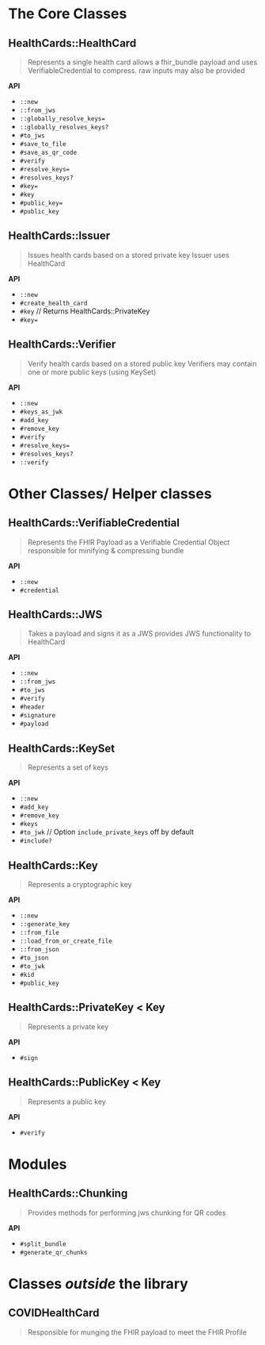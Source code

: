 # The Core Classes

## HealthCards::HealthCard
> Represents a single health card
> allows a fhir_bundle payload and uses VerifiableCredential to compress. raw inputs may also be provided

**API**
- `::new`
- `::from_jws`
- `::globally_resolve_keys=`
- `::globally_resolves_keys?`
- `#to_jws`
- `#save_to_file`
- `#save_as_qr_code`
- `#verify`
- `#resolve_keys=`
- `#resolves_keys?`
- `#key=`
- `#key`
- `#public_key=`
- `#public_key`

## HealthCards::Issuer
> Issues health cards based on a stored private key
> Issuer uses HealthCard

**API**
- `::new`
- `#create_health_card`
- `#key` // Returns HealthCards::PrivateKey
- `#key=`

## HealthCards::Verifier
> Verify health cards based on a stored public key
> Verifiers may contain one or more public keys (using KeySet)

**API**
- `::new`
- `#keys_as_jwk`
- `#add_key`
- `#remove_key`
- `#verify`
- `#resolve_keys=`
- `#resolves_keys?`
- `::verify`


# Other Classes/ Helper classes

## HealthCards::VerifiableCredential
> Represents the FHIR Payload as a Verifiable Credential Object responsible
> for minifying & compressing bundle

**API**
- `::new`
- `#credential`


## HealthCards::JWS
> Takes a payload and signs it as a JWS provides JWS functionality to HealthCard

**API**
- `::new`
- `::from_jws`
- `#to_jws`
- `#verify`
- `#header`
- `#signature`
- `#payload`

## HealthCards::KeySet
> Represents a set of keys

**API**
- `::new`
- `#add_key`
- `#remove_key`
- `#keys`
- `#to_jwk` // Option `include_private_keys` off by default
- `#include?`

## HealthCards::Key
> Represents a cryptographic key

**API**
- `::new`
- `::generate_key`
- `::from_file`
- `::load_from_or_create_file`
- `::from_json`
- `#to_json`
- `#to_jwk`
- `#kid`
- `#public_key`

## HealthCards::PrivateKey < Key
> Represents a private key

**API**
- `#sign`

## HealthCards::PublicKey < Key
> Represents a public key

**API**
- `#verify`

# Modules

## HealthCards::Chunking
> Provides methods for performing jws chunking for QR codes

**API**
- `#split_bundle`
- `#generate_qr_chunks`


# Classes *outside* the library

## COVIDHealthCard
> Responsible for munging the FHIR payload to meet the FHIR Profile